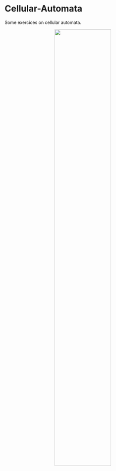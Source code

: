 # Cellular-Automata
Some exercices on cellular automata.

<p align="center">
  <img src="./Notebooks/all-rules/evolution.gif" width = "60%">
</p>
